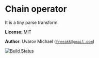 Chain operator
==============

It is a tiny parse transform.

__License__: MIT

__Author__: Uvarov Michael ([`freeakk@gmail.com`](mailto:freeakk@gmail.com))

[![Build Status](https://secure.travis-ci.org/freeakk/chacha.png?branch=master)](http://travis-ci.org/freeakk/chacha)



